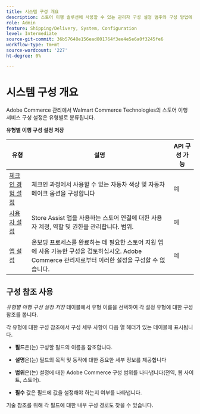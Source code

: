 ```yaml
---
title: 시스템 구성 개요
description: 스토어 이행 솔루션에 사용할 수 있는 관리자 구성 설정 범주와 구성 방법에 대해 알아봅니다.
role: Admin
feature: Shipping/Delivery, System, Configuration
level: Intermediate
source-git-commit: 36b57648e156ead801764f3ee4e5e6a0f3245fe6
workflow-type: tm+mt
source-wordcount: '227'
ht-degree: 0%

---
```


# 시스템 구성 개요

Adobe Commerce 관리에서 Walmart Commerce Technologies의 스토어 이행 서비스 구성 설정은 유형별로 분류됩니다.

**유형별 이행 구성 설정 저장**

| **유형** | **설명** | **API 구성 가능** |
|-------------------------------------------------------------------|--------------------------------------------------------------------------------------------------------------------------------------------------------------------------|----------------------|
| [체크 인 경험 설정](store-location-map-provider-setup.md) | 체크인 과정에서 사용할 수 있는 자동차 색상 및 자동차 메이크 옵션을 구성합니다 | 예 |
| [사용자 설정](user-setup.md) | Store Assist 앱을 사용하는 스토어 연결에 대한 사용자 계정, 역할 및 권한을 관리합니다. 범위. | 예 |
| [앱 설정](app-setup.md) | 온보딩 프로세스를 완료하는 데 필요한 스토어 지원 앱에 사용 가능한 구성을 검토하십시오. Adobe Commerce 관리자로부터 이러한 설정을 구성할 수 없습니다. | 예 |


## 구성 참조 사용

_유형별 이행 구성 설정 저장_ 테이블에서 유형 이름을 선택하여 각 설정 유형에 대한 구성 참조를 봅니다.

각 유형에 대한 구성 참조에서 구성 세부 사항이 다음 열 헤더가 있는 테이블에 표시됩니다.

- **필드**&#x200B;은(는) 구성할 필드의 이름을 참조합니다.

- **설명**&#x200B;은(는) 필드의 목적 및 동작에 대한 중요한 세부 정보를 제공합니다

- **범위**&#x200B;은(는) 설정에 대한 Adobe Commerce 구성 범위를 나타냅니다(전역, 웹 사이트, 스토어).

- **필수** 값은 필드에 값을 설정해야 하는지 여부를 나타냅니다.

기술 참조를 위해 각 필드에 대한 내부 구성 경로도 찾을 수 있습니다.

